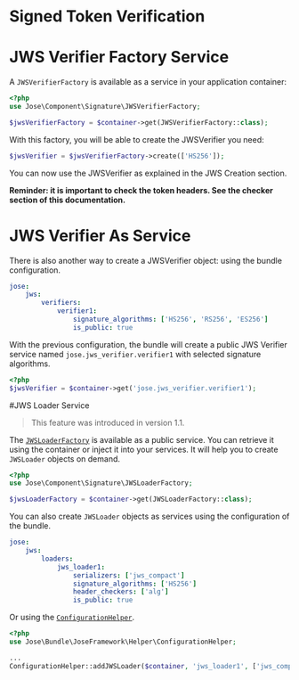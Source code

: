 Signed Token Verification
=========================

# JWS Verifier Factory Service

A `JWSVerifierFactory` is available as a service in your application container:

```php
<?php
use Jose\Component\Signature\JWSVerifierFactory;

$jwsVerifierFactory = $container->get(JWSVerifierFactory::class);
```

With this factory, you will be able to create the JWSVerifier you need:

```php
$jwsVerifier = $jwsVerifierFactory->create(['HS256']);
```

You can now use the JWSVerifier as explained in the JWS Creation section.

**Reminder: it is important to check the token headers. See the checker section of this documentation.**

# JWS Verifier As Service

There is also another way to create a JWSVerifier object: using the bundle configuration.

```yaml
jose:
    jws:
        verifiers:
            verifier1:
                signature_algorithms: ['HS256', 'RS256', 'ES256']
                is_public: true
```

With the previous configuration, the bundle will create a public JWS Verifier service named `jose.jws_verifier.verifier1`
with selected signature algorithms.

```php
<?php
$jwsVerifier = $container->get('jose.jws_verifier.verifier1');
```

#JWS Loader Service

> This feature was introduced in version 1.1.

The [`JWSLoaderFactory`](../../component/jws/loading.md) is available as a public service. You can retrieve it using the container or inject it into your services.
It will help you to create `JWSLoader` objects on demand.

```php
<?php
use Jose\Component\Signature\JWSLoaderFactory;

$jwsLoaderFactory = $container->get(JWSLoaderFactory::class);
```

You can also create `JWSLoader` objects as services using the configuration of the bundle.

```yaml
jose:
    jws:
        loaders:
            jws_loader1:
                serializers: ['jws_compact']
                signature_algorithms: ['HS256']
                header_checkers: ['alg']
                is_public: true
```

Or using the [`ConfigurationHelper`](../helper/index.md).

```php
<?php
use Jose\Bundle\JoseFramework\Helper\ConfigurationHelper;

...
ConfigurationHelper::addJWSLoader($container, 'jws_loader1', ['jws_compact'], ['HS256'], ['alg'], true);
```
